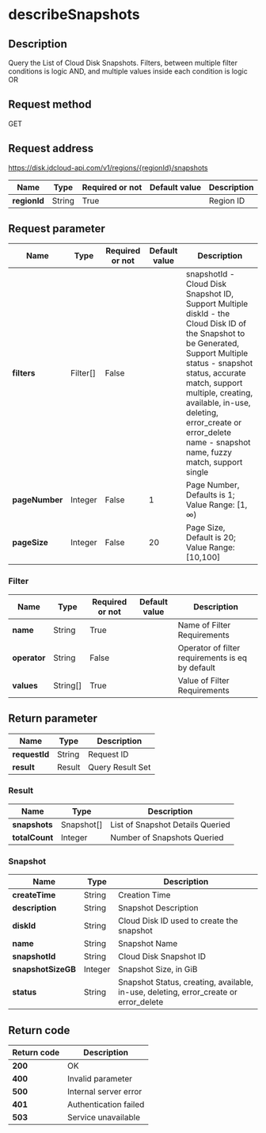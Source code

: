 # describeSnapshots


## Description
Query the List of Cloud Disk Snapshots. Filters, between multiple filter conditions is logic AND, and multiple values ​​inside each condition is logic OR

## Request method
GET

## Request address
https://disk.jdcloud-api.com/v1/regions/{regionId}/snapshots

|Name|Type|Required or not|Default value|Description|
|---|---|---|---|---|
|**regionId**|String|True||Region ID|

## Request parameter
|Name|Type|Required or not|Default value|Description|
|---|---|---|---|---|
|**filters**|Filter[]|False||snapshotId - Cloud Disk Snapshot ID, Support Multiple<br>diskId - the Cloud Disk ID of the Snapshot to be Generated, Support Multiple<br>status - snapshot status, accurate match, support multiple, creating, available, in-use, deleting, error_create or error_delete<br>name - snapshot name, fuzzy match, support single<br>|
|**pageNumber**|Integer|False|1|Page Number, Defaults is 1; Value Range: [1, ∞)|
|**pageSize**|Integer|False|20|Page Size, Default is 20; Value Range: [10,100]|

### Filter
|Name|Type|Required or not|Default value|Description|
|---|---|---|---|---|
|**name**|String|True||Name of Filter Requirements|
|**operator**|String|False||Operator of filter requirements is eq by default|
|**values**|String[]|True||Value of Filter Requirements|

## Return parameter
|Name|Type|Description|
|---|---|---|
|**requestId**|String|Request ID|
|**result**|Result|Query Result Set|


### Result
|Name|Type|Description|
|---|---|---|
|**snapshots**|Snapshot[]|List of Snapshot Details Queried|
|**totalCount**|Integer|Number of Snapshots Queried|
### Snapshot
|Name|Type|Description|
|---|---|---|
|**createTime**|String|Creation Time|
|**description**|String|Snapshot Description|
|**diskId**|String|Cloud Disk ID used to create the snapshot|
|**name**|String|Snapshot Name|
|**snapshotId**|String|Cloud Disk Snapshot ID|
|**snapshotSizeGB**|Integer|Snapshot Size, in GiB|
|**status**|String|Snapshot Status, creating, available, in-use, deleting, error_create or error_delete|

## Return code
|Return code|Description|
|---|---|
|**200**|OK|
|**400**|Invalid parameter|
|**500**|Internal server error|
|**401**|Authentication failed|
|**503**|Service unavailable|
